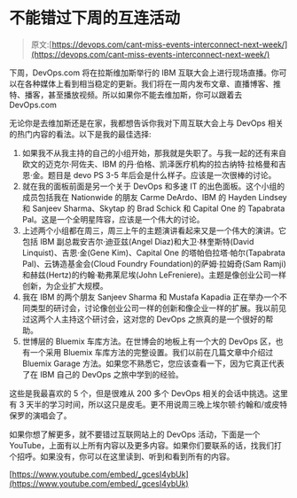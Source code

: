 # 不能错过下周的互连活动

> 原文:[https://devops.com/cant-miss-events-interconnect-next-week/](https://devops.com/cant-miss-events-interconnect-next-week/)

下周，DevOps.com 将在拉斯维加斯举行的 IBM 互联大会上进行现场直播。你可以在各种媒体上看到相当稳定的更新。我们将在一周内发布文章、直播博客、推特、播客，甚至播放视频。所以如果你不能去维加斯，你可以跟着去 DevOps.com

无论你是去维加斯还是在家，我都想告诉你我对下周互联大会上与 DevOps 相关的热门内容的看法。以下是我的最佳选择:

1.  如果我不从我主持的自己的小组开始，那我就是失职了。与我一起的还有来自欧文的迈克尔·阿佐夫、IBM 的丹·伯格、凯泽医疗机构的拉古纳特·拉格曼和吉恩·金。题目是 devo PS 3-5 年后会是什么样子。应该是一次很棒的讨论。
2.  就在我的面板前面是另一个关于 DevOps 和多速 IT 的出色面板。这个小组的成员包括我在 Nationwide 的朋友 Carme DeArdo、IBM 的 Hayden Lindsey 和 Sanjeev Sharma、Skytap 的 Brad Schick 和 Capital One 的 Tapabrata Pal。这是一个全明星阵容，应该是一个伟大的讨论。
3.  上述两个小组都在周三，周三上午的主题演讲看起来又是一个伟大的演讲。它包括 IBM 副总裁安吉尔·迪亚兹(Angel Diaz)和大卫·林奎斯特(David Linquist)、吉恩·金(Gene Kim)、Capital One 的塔帕伯拉塔·帕尔(Tapabrata Pal)、云铸造基金会(Cloud Foundry Foundation)的萨姆·拉姆奇(Sam Ramji)和赫兹(Hertz)的约翰·勒弗莱尼埃(John LeFreniere)。主题是像创业公司一样创新，为企业扩大规模。
4.  我在 IBM 的两个朋友 Sanjeev Sharma 和 Mustafa Kapadia 正在举办一个不同类型的研讨会，讨论像创业公司一样的创新和像企业一样的扩展。我以前见过这两个人主持这个研讨会，这对您的 DevOps 之旅真的是一个很好的帮助。
5.  世博层的 Bluemix 车库方法。在世博会的地板上有一个大的 DevOps 区，也有一个采用 Bluemix 车库方法的完整设置。我们以前在几篇文章中介绍过 Bluemix Garage 方法。如果您不熟悉它，您应该查看一下，因为它真正代表了在 IBM 自己的 DevOps 之旅中学到的经验。

这些是我最喜欢的 5 个，但是很难从 200 多个 DevOps 相关的会话中挑选。这里有 3 天半的学习时间，所以这只是皮毛。更不用说周三晚上埃尔顿·约翰和/或皮特保罗的演唱会了。

如果你想了解更多，就不要错过互联网站上的 DevOps 活动，下面是一个 YouTube，上面有以上所有内容以及更多内容。如果你们要联系的话，找我们打个招呼。如果没有，你可以在这里读到、听到和看到所有的内容。

[https://www.youtube.com/embed/_gcesI4ybUk](https://www.youtube.com/embed/_gcesI4ybUk)